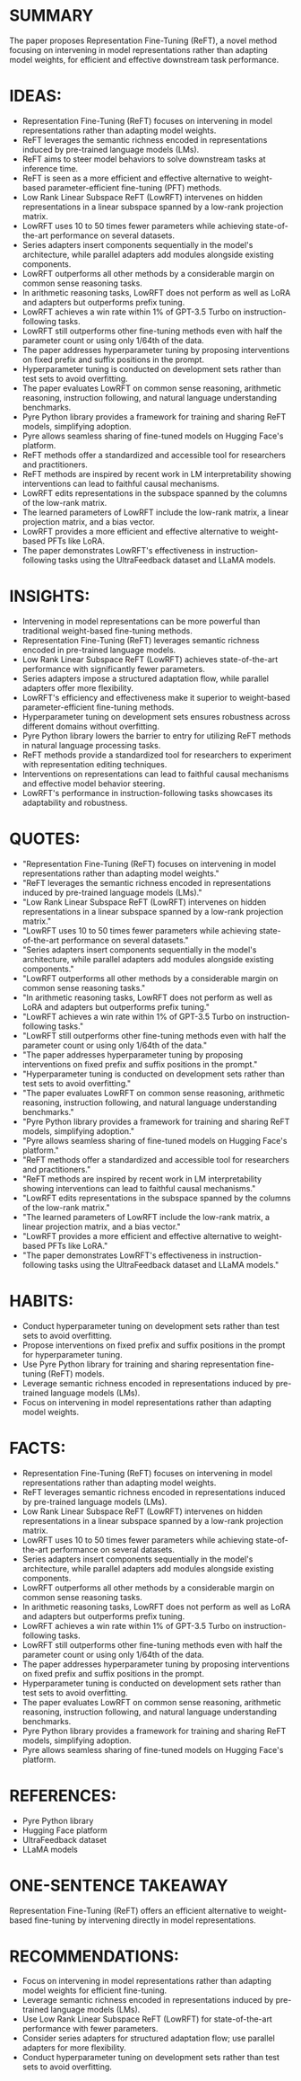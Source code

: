 # SUMMARY
The paper proposes Representation Fine-Tuning (ReFT), a novel method focusing on intervening in model representations rather than adapting model weights, for efficient and effective downstream task performance.

# IDEAS:
- Representation Fine-Tuning (ReFT) focuses on intervening in model representations rather than adapting model weights.
- ReFT leverages the semantic richness encoded in representations induced by pre-trained language models (LMs).
- ReFT aims to steer model behaviors to solve downstream tasks at inference time.
- ReFT is seen as a more efficient and effective alternative to weight-based parameter-efficient fine-tuning (PFT) methods.
- Low Rank Linear Subspace ReFT (LowRFT) intervenes on hidden representations in a linear subspace spanned by a low-rank projection matrix.
- LowRFT uses 10 to 50 times fewer parameters while achieving state-of-the-art performance on several datasets.
- Series adapters insert components sequentially in the model's architecture, while parallel adapters add modules alongside existing components.
- LowRFT outperforms all other methods by a considerable margin on common sense reasoning tasks.
- In arithmetic reasoning tasks, LowRFT does not perform as well as LoRA and adapters but outperforms prefix tuning.
- LowRFT achieves a win rate within 1% of GPT-3.5 Turbo on instruction-following tasks.
- LowRFT still outperforms other fine-tuning methods even with half the parameter count or using only 1/64th of the data.
- The paper addresses hyperparameter tuning by proposing interventions on fixed prefix and suffix positions in the prompt.
- Hyperparameter tuning is conducted on development sets rather than test sets to avoid overfitting.
- The paper evaluates LowRFT on common sense reasoning, arithmetic reasoning, instruction following, and natural language understanding benchmarks.
- Pyre Python library provides a framework for training and sharing ReFT models, simplifying adoption.
- Pyre allows seamless sharing of fine-tuned models on Hugging Face's platform.
- ReFT methods offer a standardized and accessible tool for researchers and practitioners.
- ReFT methods are inspired by recent work in LM interpretability showing interventions can lead to faithful causal mechanisms.
- LowRFT edits representations in the subspace spanned by the columns of the low-rank matrix.
- The learned parameters of LowRFT include the low-rank matrix, a linear projection matrix, and a bias vector.
- LowRFT provides a more efficient and effective alternative to weight-based PFTs like LoRA.
- The paper demonstrates LowRFT's effectiveness in instruction-following tasks using the UltraFeedback dataset and LLaMA models.

# INSIGHTS:
- Intervening in model representations can be more powerful than traditional weight-based fine-tuning methods.
- Representation Fine-Tuning (ReFT) leverages semantic richness encoded in pre-trained language models.
- Low Rank Linear Subspace ReFT (LowRFT) achieves state-of-the-art performance with significantly fewer parameters.
- Series adapters impose a structured adaptation flow, while parallel adapters offer more flexibility.
- LowRFT's efficiency and effectiveness make it superior to weight-based parameter-efficient fine-tuning methods.
- Hyperparameter tuning on development sets ensures robustness across different domains without overfitting.
- Pyre Python library lowers the barrier to entry for utilizing ReFT methods in natural language processing tasks.
- ReFT methods provide a standardized tool for researchers to experiment with representation editing techniques.
- Interventions on representations can lead to faithful causal mechanisms and effective model behavior steering.
- LowRFT's performance in instruction-following tasks showcases its adaptability and robustness.

# QUOTES:
- "Representation Fine-Tuning (ReFT) focuses on intervening in model representations rather than adapting model weights."
- "ReFT leverages the semantic richness encoded in representations induced by pre-trained language models (LMs)."
- "Low Rank Linear Subspace ReFT (LowRFT) intervenes on hidden representations in a linear subspace spanned by a low-rank projection matrix."
- "LowRFT uses 10 to 50 times fewer parameters while achieving state-of-the-art performance on several datasets."
- "Series adapters insert components sequentially in the model's architecture, while parallel adapters add modules alongside existing components."
- "LowRFT outperforms all other methods by a considerable margin on common sense reasoning tasks."
- "In arithmetic reasoning tasks, LowRFT does not perform as well as LoRA and adapters but outperforms prefix tuning."
- "LowRFT achieves a win rate within 1% of GPT-3.5 Turbo on instruction-following tasks."
- "LowRFT still outperforms other fine-tuning methods even with half the parameter count or using only 1/64th of the data."
- "The paper addresses hyperparameter tuning by proposing interventions on fixed prefix and suffix positions in the prompt."
- "Hyperparameter tuning is conducted on development sets rather than test sets to avoid overfitting."
- "The paper evaluates LowRFT on common sense reasoning, arithmetic reasoning, instruction following, and natural language understanding benchmarks."
- "Pyre Python library provides a framework for training and sharing ReFT models, simplifying adoption."
- "Pyre allows seamless sharing of fine-tuned models on Hugging Face's platform."
- "ReFT methods offer a standardized and accessible tool for researchers and practitioners."
- "ReFT methods are inspired by recent work in LM interpretability showing interventions can lead to faithful causal mechanisms."
- "LowRFT edits representations in the subspace spanned by the columns of the low-rank matrix."
- "The learned parameters of LowRFT include the low-rank matrix, a linear projection matrix, and a bias vector."
- "LowRFT provides a more efficient and effective alternative to weight-based PFTs like LoRA."
- "The paper demonstrates LowRFT's effectiveness in instruction-following tasks using the UltraFeedback dataset and LLaMA models."

# HABITS:
- Conduct hyperparameter tuning on development sets rather than test sets to avoid overfitting.
- Propose interventions on fixed prefix and suffix positions in the prompt for hyperparameter tuning.
- Use Pyre Python library for training and sharing representation fine-tuning (ReFT) models.
- Leverage semantic richness encoded in representations induced by pre-trained language models (LMs).
- Focus on intervening in model representations rather than adapting model weights.

# FACTS:
- Representation Fine-Tuning (ReFT) focuses on intervening in model representations rather than adapting model weights.
- ReFT leverages semantic richness encoded in representations induced by pre-trained language models (LMs).
- Low Rank Linear Subspace ReFT (LowRFT) intervenes on hidden representations in a linear subspace spanned by a low-rank projection matrix.
- LowRFT uses 10 to 50 times fewer parameters while achieving state-of-the-art performance on several datasets.
- Series adapters insert components sequentially in the model's architecture, while parallel adapters add modules alongside existing components.
- LowRFT outperforms all other methods by a considerable margin on common sense reasoning tasks.
- In arithmetic reasoning tasks, LowRFT does not perform as well as LoRA and adapters but outperforms prefix tuning.
- LowRFT achieves a win rate within 1% of GPT-3.5 Turbo on instruction-following tasks.
- LowRFT still outperforms other fine-tuning methods even with half the parameter count or using only 1/64th of the data.
- The paper addresses hyperparameter tuning by proposing interventions on fixed prefix and suffix positions in the prompt.
- Hyperparameter tuning is conducted on development sets rather than test sets to avoid overfitting.
- The paper evaluates LowRFT on common sense reasoning, arithmetic reasoning, instruction following, and natural language understanding benchmarks.
- Pyre Python library provides a framework for training and sharing ReFT models, simplifying adoption.
- Pyre allows seamless sharing of fine-tuned models on Hugging Face's platform.

# REFERENCES:
- Pyre Python library
- Hugging Face platform
- UltraFeedback dataset
- LLaMA models

# ONE-SENTENCE TAKEAWAY
Representation Fine-Tuning (ReFT) offers an efficient alternative to weight-based fine-tuning by intervening directly in model representations.

# RECOMMENDATIONS:
- Focus on intervening in model representations rather than adapting model weights for efficient fine-tuning.
- Leverage semantic richness encoded in representations induced by pre-trained language models (LMs).
- Use Low Rank Linear Subspace ReFT (LowRFT) for state-of-the-art performance with fewer parameters.
- Consider series adapters for structured adaptation flow; use parallel adapters for more flexibility.
- Conduct hyperparameter tuning on development sets rather than test sets to avoid overfitting.
